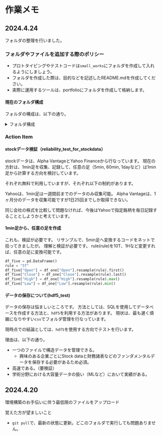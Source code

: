 # 作業メモ


## 2024.4.24

フォルダの整理を行いました。

### フォルダやファイルを追加する際のポリシー

- プロトタイピングやテストコードは`small_works`にフォルダを作成して入れるようにしましょう。
- フォルダを作成した際は、目的などを記述したREADME.mdを作成してください。
- 実際に運用するツールは、portfolioにフォルダを作成して格納します。

#### 現在のフォルダ構成

フォルダの構成は、以下の通り。
<details><summary>フォルダ構成</summary>

```sh
.
├── Learning
│   └── Books
├── old
│   ├── 20231006_awesome_graaph_class
│   ├── backtest_old
│   └── backtest_samples_from_pypi
├── portfolio
└── small_works
    ├── convert_one-min_to_any-min
    ├── convert_one-min_to_volume
    ├── hdf5_test
    └── reliability_test_for_stockdata

13 directories
```

</details>


### Action Item


#### stockデータ検証（reliability_test_for_stockdata）

stockデータは、Alpha VantageとYahoo Financeから行なっています。
現在の方針は、1min足を収集、記録して、任意の足（5min, 60min, 1dayなど）は1min足から計算する方向を検討しています。

それぞれ無料で利用していますが、それぞれ以下の制約があります。

Yahooは、1min足は一週間前までのデータのみ収集可能。
Alpha Vantageは、1ヶ月分のデータを収集可能ですが1日25回までしか取得できない。


同じ会社の株式を比較して問題なければ、今後はYahooで指定銘柄を毎日記録することとしようかと考えています。



#### 1min足から、任意の足を作成

これも、検証が必要です。
リサンプルで、5min足へ変換するコードをネットで拾ってきましたが。
理解と検証が必要です。
rule(rule)を10T、1Hなど変更すれば、任意の足に変換可能です。

```python
df_five = pd.DataFrame()
rule = "5T"
df_five["Open"] = df_one["Open"].resample(rule).first()
df_five["Close"] = df_one["Close"].resample(rule).last()
df_five["High"] = df_one["High"].resample(rule).max()
df_five["Low"] = df_one["Low"].resample(rule).min()
```


#### データの保存について(hdf5_test)

データの保存は悩ましいところです。
方法としては、SQLを使用してデータベースを作成する方法と、`hdf5`を利用する方法があります。
現状は、最も遅く煩雑になりやすい`csv`でフォルダ管理を行なっています。

現時点での結論としては、`hdf5`を使用する方向でテストを行います。

理由は、以下の通り。

- 一つのファイルで構造データを管理できる。
    - 興味のある企業ごとにStock dataと財務諸表などのファンダメンタルデータを保存する必要があるため必須。
- 高速である。（要検証）
- 学術分野における大容量データの扱い（MLなど）において実績がある。



## 2024.4.20

環境構築のお手伝いに伴う最低限のファイルをアップロード


覚えた方が望ましいこと
- `git pull`で、最新の状態に更新。どこのフォルダで実行しても問題ありません。

